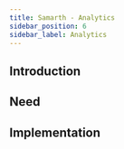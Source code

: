 ```yaml
---
title: Samarth - Analytics
sidebar_position: 6
sidebar_label: Analytics
---
```


## Introduction

## Need

## Implementation